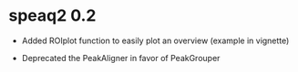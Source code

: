 # speaq2 0.2

* Added ROIplot function to easily plot an overview (example in vignette)

* Deprecated the PeakAligner in favor of PeakGrouper

